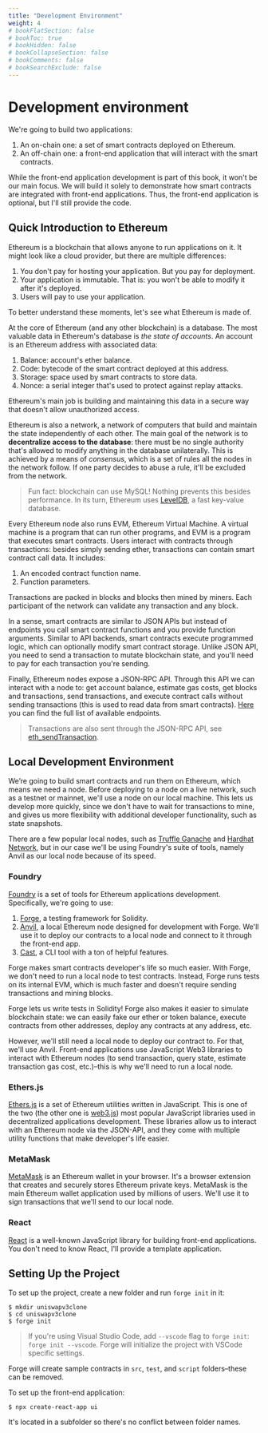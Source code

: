 ```yaml
---
title: "Development Environment"
weight: 4
# bookFlatSection: false
# bookToc: true
# bookHidden: false
# bookCollapseSection: false
# bookComments: false
# bookSearchExclude: false
---
```


# Development environment

We're going to build two applications:

1. An on-chain one: a set of smart contracts deployed on Ethereum.
1. An off-chain one: a front-end application that will interact with the smart contracts.

While the front-end application development is part of this book, it won't be our main focus. We will build it solely to
demonstrate how smart contracts are integrated with front-end applications. Thus, the front-end application is optional,
but I'll still provide the code.

## Quick Introduction to Ethereum

Ethereum is a blockchain that allows anyone to run applications on it. It might look like a cloud provider, but there are
multiple differences:
1. You don't pay for hosting your application. But you pay for deployment.
1. Your application is immutable. That is: you won't be able to modify it after it's deployed.
1. Users will pay to use your application.

To better understand these moments, let's see what Ethereum is made of.

At the core of Ethereum (and any other blockchain) is a database. The most valuable data in Ethereum's database is
*the state of accounts*. An account is an Ethereum address with associated data:

1. Balance: account's ether balance.
1. Code: bytecode of the smart contract deployed at this address.
1. Storage: space used by smart contracts to store data.
1. Nonce: a serial integer that's used to protect against replay attacks.

Ethereum's main job is building and maintaining this data in a secure way that doesn't allow unauthorized access.

Ethereum is also a network, a network of computers that build and maintain the state independently of each other. The
main goal of the network is to **decentralize access to the database**: there must be no single authority that's allowed
to modify anything in the database unilaterally. This is achieved by a means of *consensus*, which is a set of rules all
the nodes in the network follow. If one party decides to abuse a rule, it'll be excluded from the network.

> Fun fact: blockchain can use MySQL! Nothing prevents this besides performance. In its turn, Ethereum uses 
[LevelDB](https://github.com/google/leveldb), a fast key-value database.

Every Ethereum node also runs EVM, Ethereum Virtual Machine. A virtual machine is a program that can run other programs,
and EVM is a program that executes smart contracts. Users interact with contracts through transactions: besides simply
sending ether, transactions can contain smart contract call data. It includes:

1. An encoded contract function name.
2. Function parameters.

Transactions are packed in blocks and blocks then mined by miners. Each participant of the network can validate any
transaction and any block.

In a sense, smart contracts are similar to JSON APIs but instead of endpoints you call smart contract functions and you
provide function arguments. Similar to API backends, smart contracts execute programmed logic, which can optionally modify
smart contract storage. Unlike JSON API, you need to send a transaction to mutate blockchain state, and you'll need to
pay for each transaction you're sending.

Finally, Ethereum nodes expose a JSON-RPC API. Through this API we can interact with a node to: get account balance,
estimate gas costs, get blocks and transactions, send transactions, and execute contract calls without sending
transactions (this is used to read data from smart contracts). [Here](https://eth.wiki/json-rpc/API) you can find the
full list of available endpoints.

> Transactions are also sent through the JSON-RPC API, see [eth_sendTransaction](https://ethereum.org/en/developers/docs/apis/json-rpc/#eth_sendtransaction).

## Local Development Environment

We’re going to build smart contracts and run them on Ethereum, which means we need a node. Before deploying to a node on a live network, such as a testnet or mainnet, we'll use a node on our local machine. This lets us develop more quickly, since we don't have to wait for transactions to mine, and gives us more flexibility with additional developer functionality, such as state snapshots.

There are a few popular local nodes, such as [Truffle Ganache](https://trufflesuite.com/docs/ganache/) and [Hardhat Network](https://hardhat.org/hardhat-network/docs/overview), but in our case we'll be using Foundry's suite of tools, namely Anvil as our local node because of its speed.

### Foundry

[Foundry](https://github.com/foundry-rs/foundry) is a set of tools for Ethereum applications development. Specifically,
we're going to use:
1. [Forge](https://github.com/foundry-rs/foundry/tree/master/forge), a testing framework for Solidity.
1. [Anvil](https://github.com/foundry-rs/foundry/tree/master/anvil), a local Ethereum node designed for development with
Forge. We'll use it to deploy our contracts to a local node and connect to it through the front-end app.
1. [Cast](https://github.com/foundry-rs/foundry/tree/master/cast), a CLI tool with a ton of helpful features.

Forge makes smart contracts developer's life so much easier. With Forge, we don't need to run a local node to test
contracts. Instead, Forge runs tests on its internal EVM, which is much faster and doesn't require sending transactions
and mining blocks.

Forge lets us write tests in Solidity! Forge also makes it easier to simulate blockchain state: we can easily fake our
ether or token balance, execute contracts from other addresses, deploy any contracts at any address, etc.

However, we'll still need a local node to deploy our contract to. For that, we'll use Anvil. Front-end applications use
JavaScript Web3 libraries to interact with Ethereum nodes (to send transaction, query state, estimate transaction gas
cost, etc.)–this is why we'll need to run a local node.

### Ethers.js

[Ethers.js](https://github.com/ethers-io/ethers.js/) is a set of Ethereum utilities written in JavaScript. This is one
of the two (the other one is [web3.js](https://github.com/ChainSafe/web3.js)) most popular JavaScript libraries used in
decentralized applications development. These libraries allow us to interact with an Ethereum node via the JSON-API, and
they come with multiple utility functions that make developer's life easier.

### MetaMask

[MetaMask](https://metamask.io/) is an Ethereum wallet in your browser. It's a browser extension that creates and securely
stores Ethereum private keys. MetaMask is the main Ethereum wallet application used by millions of users. We'll use it
to sign transactions that we'll send to our local node.

### React

[React](https://reactjs.org/) is a well-known JavaScript library for building front-end applications. You don't need to
know React, I'll provide a template application.

## Setting Up the Project

To set up the project, create a new folder and run `forge init` in it:
```shell
$ mkdir uniswapv3clone
$ cd uniswapv3clone
$ forge init
```

> If you're using Visual Studio Code, add `--vscode` flag to `forge init`: `forge init --vscode`. Forge will initialize
the project with VSCode specific settings.

Forge will create sample contracts in `src`, `test`, and `script` folders–these can be removed.

To set up the front-end application:
```shell
$ npx create-react-app ui
```

It's located in a subfolder so there's no conflict between folder names.
